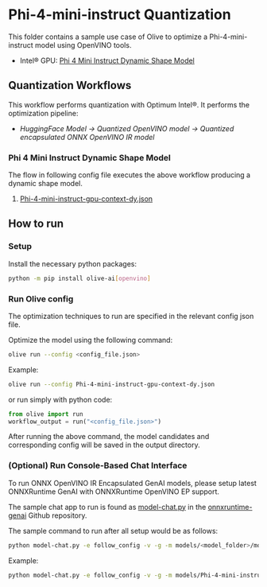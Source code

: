 # Phi-4-mini-instruct Quantization

This folder contains a sample use case of Olive to optimize a Phi-4-mini-instruct model using OpenVINO tools.

- Intel® GPU: [Phi 4 Mini Instruct Dynamic Shape Model](https://huggingface.co/microsoft/Phi-4-mini-instruct)

## Quantization Workflows

This workflow performs quantization with Optimum Intel®. It performs the optimization pipeline:

- *HuggingFace Model -> Quantized OpenVINO model -> Quantized encapsulated ONNX OpenVINO IR model*

### Phi 4 Mini Instruct Dynamic Shape Model

The flow in following config file executes the above workflow producing a dynamic shape model.
1. [Phi-4-mini-instruct-gpu-context-dy.json](Phi-4-mini-instruct-gpu-context-dy.json)

## How to run

### Setup

Install the necessary python packages:

```bash
python -m pip install olive-ai[openvino]
```

### Run Olive config

The optimization techniques to run are specified in the relevant config json file.

Optimize the model using the following command:

```bash
olive run --config <config_file.json>
```

Example:

```bash
olive run --config Phi-4-mini-instruct-gpu-context-dy.json
```


or run simply with python code:

```python
from olive import run
workflow_output = run("<config_file.json>")
```

After running the above command, the model candidates and corresponding config will be saved in the output directory.

### (Optional) Run Console-Based Chat Interface

To run ONNX OpenVINO IR Encapsulated GenAI models, please setup latest ONNXRuntime GenAI with ONNXRuntime OpenVINO EP support.

The sample chat app to run is found as [model-chat.py](https://github.com/microsoft/onnxruntime-genai/blob/main/examples/python/model-chat.py) in the [onnxruntime-genai](https://github.com/microsoft/onnxruntime-genai/) Github repository.

The sample command to run after all setup would be as follows:


```bash
python model-chat.py -e follow_config -v -g -m models/<model_folder>/model/
```

Example:

```bash
python model-chat.py -e follow_config -v -g -m models/Phi-4-mini-instruct/model/
```

